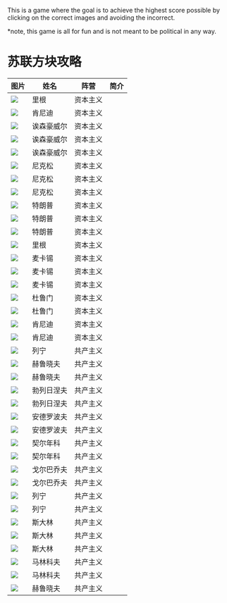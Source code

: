 This is a game where the goal is to achieve the highest score possible by clicking on the correct images and avoiding the incorrect.

*note, this game is all for fun and is not meant to be political in any way. 

# 苏联方块攻略

| 图片 | 姓名 | 阵营 | 简介 |
|-----|------|------|------|
| ![](app/src/main/res/drawable/c1.jpeg)|里根 | 资本主义   |   |
| ![](app/src/main/res/drawable/c10.jpg)|肯尼迪 | 资本主义   |   |
| ![](app/src/main/res/drawable/c11.jpg)|诶森豪威尔 | 资本主义   |   |
| ![](app/src/main/res/drawable/c12.jpg)|诶森豪威尔 | 资本主义   |   |
| ![](app/src/main/res/drawable/c13.jpeg)|诶森豪威尔 | 资本主义   |   |
| ![](app/src/main/res/drawable/c14.jpeg)|尼克松 | 资本主义   |   |
| ![](app/src/main/res/drawable/c15.jpg)|尼克松 | 资本主义   |   |
| ![](app/src/main/res/drawable/c16.jpg)|尼克松 | 资本主义   |   |
| ![](app/src/main/res/drawable/c17.jpg)|特朗普 | 资本主义   |   |
| ![](app/src/main/res/drawable/c18.jpg)|特朗普 | 资本主义   |   |
| ![](app/src/main/res/drawable/c19.jpg)|特朗普 | 资本主义   |   |
| ![](app/src/main/res/drawable/c2.jpg)|里根 | 资本主义   |   |
| ![](app/src/main/res/drawable/c3.jpg)|麦卡锡 | 资本主义   |   |
| ![](app/src/main/res/drawable/c4.jpg)|麦卡锡 | 资本主义   |   |
| ![](app/src/main/res/drawable/c5.jpg)|麦卡锡 | 资本主义   |   |
| ![](app/src/main/res/drawable/c6.jpeg)|杜鲁门 | 资本主义   |   |
| ![](app/src/main/res/drawable/c7.jpg)|杜鲁门 | 资本主义   |   |
| ![](app/src/main/res/drawable/c8.jpg)|肯尼迪 | 资本主义   |   |
| ![](app/src/main/res/drawable/c9.jpg)|肯尼迪 | 资本主义   |   |
| ![](app/src/main/res/drawable/s1.jpg)|列宁 | 共产主义   |   |
| ![](app/src/main/res/drawable/s10.jpg)|赫鲁晓夫 | 共产主义   |   |
| ![](app/src/main/res/drawable/s11.jpg)|赫鲁晓夫 | 共产主义   |   |
| ![](app/src/main/res/drawable/s12.jpg)|勃列日涅夫 | 共产主义   |   |
| ![](app/src/main/res/drawable/s13.jpg)|勃列日涅夫 | 共产主义   |   |
| ![](app/src/main/res/drawable/s14.jpg)|安德罗波夫 | 共产主义   |   |
| ![](app/src/main/res/drawable/s15.jpg)|安德罗波夫 | 共产主义   |   |
| ![](app/src/main/res/drawable/s16.jpg)|契尔年科 | 共产主义   |   |
| ![](app/src/main/res/drawable/s17.jpg)|契尔年科 | 共产主义   |   |
| ![](app/src/main/res/drawable/s18.jpg)|戈尔巴乔夫 | 共产主义   |   |
| ![](app/src/main/res/drawable/s19.jpg)| 戈尔巴乔夫| 共产主义   |   |
| ![](app/src/main/res/drawable/s2.jpg)| 列宁| 共产主义   |   |
| ![](app/src/main/res/drawable/s3.jpg)| 列宁| 共产主义   |   |
| ![](app/src/main/res/drawable/s4.jpg)| 斯大林| 共产主义   |   |
| ![](app/src/main/res/drawable/s5.png)| 斯大林| 共产主义   |   |
| ![](app/src/main/res/drawable/s6.png)| 斯大林| 共产主义   |   |
| ![](app/src/main/res/drawable/s7.jpg)|马林科夫 | 共产主义   |   |
| ![](app/src/main/res/drawable/s8.jpg)|马林科夫 | 共产主义   |   |
| ![](app/src/main/res/drawable/s9.jpg)|赫鲁晓夫 | 共产主义   |   |
